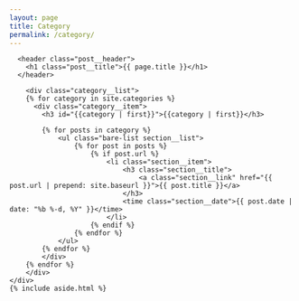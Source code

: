 ```yaml
---
layout: page
title: Category
permalink: /category/
---
```

<div class="section section__page category">
    <div class="section__alpha">

      <header class="post__header">
        <h1 class="post__title">{{ page.title }}</h1>
      </header>

        <div class="category__list">
        {% for category in site.categories %}
          <div class="category__item">
            <h3 id="{{category | first}}">{{category | first}}</h3>

            {% for posts in category %}
                <ul class="bare-list section__list">
                    {% for post in posts %}
                        {% if post.url %}
                            <li class="section__item">
                                <h3 class="section__title">
                                    <a class="section__link" href="{{ post.url | prepend: site.baseurl }}">{{ post.title }}</a>
                                </h3>
                                <time class="section__date">{{ post.date | date: "%b %-d, %Y" }}</time>
                            </li>
                        {% endif %}
                    {% endfor %}
                </ul>
            {% endfor %}
            </div>
        {% endfor %}
        </div>
    </div>
    {% include aside.html %}
</div>
